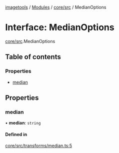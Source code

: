 [imagetools](../README.md) / [Modules](../modules.md) / [core/src](../modules/core_src.md) / MedianOptions

# Interface: MedianOptions

[core/src](../modules/core_src.md).MedianOptions

## Table of contents

### Properties

- [median](core_src.MedianOptions.md#median)

## Properties

### median

• **median**: `string`

#### Defined in

[core/src/transforms/median.ts:5](https://github.com/JonasKruckenberg/imagetools/blob/a033017/packages/core/src/transforms/median.ts#L5)

